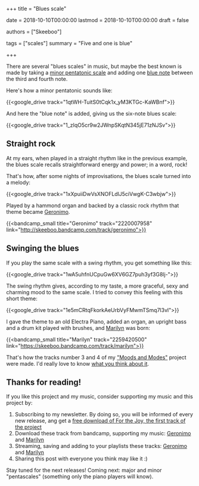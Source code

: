 +++
title = "Blues scale"

date = 2018-10-10T00:00:00
lastmod = 2018-10-10T00:00:00
draft = false

authors = ["Skeeboo"]

tags = ["scales"]
summary = "Five and one is blue"

+++

There are several "blues scales" in music, but maybe the best known is made by taking a [minor pentatonic scale](/post/pentatonics) and adding one [blue note](https://en.wikipedia.org/wiki/Blue_note) between the third and fourth note.

Here's how a minor pentatonic sounds like:

{{<google_drive track="1qtWH-TuitS0tCqk1x_yM3KTGc-KaWBnf">}}

And here the "blue note" is added, giving us the six-note blues scale:

{{<google_drive track="1_zIqO5cr9w2JWnpSKqtN345jE71zNJSv">}}

## Straight rock

At my ears, when played in a straight rhythm like in the previous example, the blues scale recalls straightforward energy and power; in a word, rock! 

That's how, after some nights of improvisations, the blues scale turned into a melody:

{{<google_drive track="1xXpuiiDwVsXNOFLdlJ5ciVwgK-C3wbjw">}}

Played by a hammond organ and backed by a classic rock rhythm that theme became [Geronimo](/music/geronimo).

{{<bandcamp_small title="Geronimo" track="2220007958" link="http://skeeboo.bandcamp.com/track/geronimo">}}

## Swinging the blues

If you play the same scale with a swing rhythm, you get something like this:

{{<google_drive track="1wA5uhfnUCpuGw6XV6GZ7puh3yf3G8lj-">}}

The swing rhythm gives, according to my taste, a more graceful, sexy and charming mood to the same scale. I tried to convey this feeling with this short theme:

{{<google_drive track="1e5mCRtqFkorkAeUrbVyFMwmTSmq7l3vl">}}

I gave the theme to an old Electra Piano, added an organ, an upright bass and a drum kit played with brushes, and [Marilyn](/music/marilyn) was born:

{{<bandcamp_small title="Marilyn" track="2259420500" link="https://skeeboo.bandcamp.com/track/marilyn">}}

That's how the tracks number 3 and 4 of my ["Moods and Modes"](/#music) project were made. I'd really love to know [what you think about it](/#contact). 

## Thanks for reading!

If you like this project and my music, consider supporting my music and this project by:

1. Subscribing to my newsletter. By doing so, you will be informed of every new release, ang get a [free download of For the Joy, the first track of the project](https://mailchi.mp/e3474bc5a036/for_the_joy)
2. Download these track from bandcamp, supporting my music: [Geronimo](https://skeeboo.bandcamp.com/track/geronimo) and [Marilyn](https://skeeboo.bandcamp.com/track/marilyn)
3. Streaming, saving and adding to your playlists these tracks: [Geronimo](https://open.spotify.com/track/3Iqq1ETVvcaN6pfvfGQJsw?si=k9L5jxXCStqXEwopprQM3Q) and [Marilyn](https://open.spotify.com/track/4xng9S2jM5KsbXuj4Q9W7N?si=W_ayQUPMQI2iIYP5av2DFA)
4. Sharing this post with everyone you think may like it :)

Stay tuned for the next releases! Coming next: major and minor "pentascales" (something only the piano players will know).
